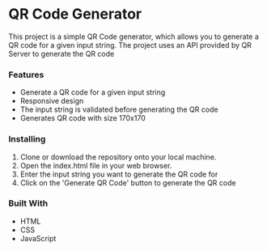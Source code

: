 <h1>QR Code Generator</h1>

<p>This project is a simple QR Code generator, which allows you to generate a QR code for a given input string. The project uses an API provided by QR Server to generate the QR code</p>

<h3>Features</h3>
<ul>
    <li>Generate a QR code for a given input string</li>
    <li>Responsive design</li>
    <li>The input string is validated before generating the QR code</li>
    <li>Generates QR code with size 170x170</li>
</ul>

<h3>Installing</h3>
<ol>
    <li>Clone or download the repository onto your local machine.</li>
    <li>Open the index.html file in your web browser.</li>
    <li>Enter the input string you want to generate the QR code for</li>
    <li>Click on the 'Generate QR Code' button to generate the QR code</li>
</ol>

<h3>Built With</h3>

<ul>
    <li>HTML</li>
    <li>CSS</li>
    <li>JavaScript</li>
</ul>
